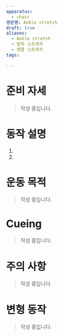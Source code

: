 ```yaml
---
apparatus:
  - chair
영문명: Ankle stretch
draft: true
aliases:
  - Ankle stretch
  - 발목 스트레치
  - 앵클 스트레치
tags: 

---
```


# 준비 자세

> 작성 중입니다.

# 동작 설명

1.
2.

# 운동 목적

> 작성 중입니다.

# Cueing

> 작성 중입니다.

# 주의 사항

> 작성 중입니다.

# 변형 동작

> 작성 중입니다.

